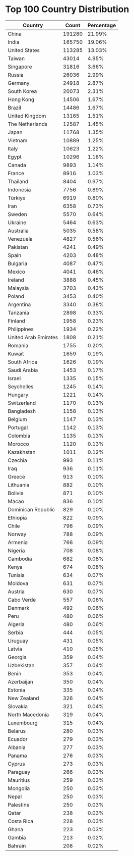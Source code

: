 # Top 100 Country Distribution
| Country | Count | Percentage |
|----|----|----|
| China | 191280 | 21.99% |
| India | 165750 | 19.06% |
| United States | 113285 | 13.03% |
| Taiwan | 43014 | 4.95% |
| Singapore | 31816 | 3.66% |
| Russia | 26036 | 2.99% |
| Germany | 24918 | 2.87% |
| South Korea | 20073 | 2.31% |
| Hong Kong | 14506 | 1.67% |
| Brazil | 14486 | 1.67% |
| United Kingdom | 13165 | 1.51% |
| The Netherlands | 12587 | 1.45% |
| Japan | 11768 | 1.35% |
| Vietnam | 10889 | 1.25% |
| Italy | 10623 | 1.22% |
| Egypt | 10296 | 1.18% |
| Canada | 9893 | 1.14% |
| France | 8916 | 1.03% |
| Thailand | 8404 | 0.97% |
| Indonesia | 7756 | 0.89% |
| Türkiye | 6919 | 0.80% |
| Iran | 6358 | 0.73% |
| Sweden | 5570 | 0.64% |
| Ukraine | 5464 | 0.63% |
| Australia | 5035 | 0.58% |
| Venezuela | 4827 | 0.56% |
| Pakistan | 4241 | 0.49% |
| Spain | 4203 | 0.48% |
| Bulgaria | 4087 | 0.47% |
| Mexico | 4041 | 0.46% |
| Ireland | 3888 | 0.45% |
| Malaysia | 3703 | 0.43% |
| Poland | 3453 | 0.40% |
| Argentina | 3340 | 0.38% |
| Tanzania | 2898 | 0.33% |
| Finland | 1958 | 0.23% |
| Philippines | 1934 | 0.22% |
| United Arab Emirates | 1808 | 0.21% |
| Romania | 1755 | 0.20% |
| Kuwait | 1659 | 0.19% |
| South Africa | 1626 | 0.19% |
| Saudi Arabia | 1453 | 0.17% |
| Israel | 1335 | 0.15% |
| Seychelles | 1245 | 0.14% |
| Hungary | 1221 | 0.14% |
| Switzerland | 1170 | 0.13% |
| Bangladesh | 1158 | 0.13% |
| Belgium | 1147 | 0.13% |
| Portugal | 1142 | 0.13% |
| Colombia | 1135 | 0.13% |
| Morocco | 1120 | 0.13% |
| Kazakhstan | 1011 | 0.12% |
| Czechia | 993 | 0.11% |
| Iraq | 936 | 0.11% |
| Greece | 913 | 0.10% |
| Lithuania | 882 | 0.10% |
| Bolivia | 871 | 0.10% |
| Macao | 836 | 0.10% |
| Dominican Republic | 829 | 0.10% |
| Ethiopia | 822 | 0.09% |
| Chile | 796 | 0.09% |
| Norway | 788 | 0.09% |
| Armenia | 766 | 0.09% |
| Nigeria | 708 | 0.08% |
| Cambodia | 682 | 0.08% |
| Kenya | 674 | 0.08% |
| Tunisia | 634 | 0.07% |
| Moldova | 631 | 0.07% |
| Austria | 630 | 0.07% |
| Cabo Verde | 557 | 0.06% |
| Denmark | 492 | 0.06% |
| Peru | 480 | 0.06% |
| Algeria | 480 | 0.06% |
| Serbia | 444 | 0.05% |
| Uruguay | 431 | 0.05% |
| Latvia | 410 | 0.05% |
| Georgia | 359 | 0.04% |
| Uzbekistan | 357 | 0.04% |
| Benin | 353 | 0.04% |
| Azerbaijan | 350 | 0.04% |
| Estonia | 335 | 0.04% |
| New Zealand | 326 | 0.04% |
| Slovakia | 321 | 0.04% |
| North Macedonia | 319 | 0.04% |
| Luxembourg | 315 | 0.04% |
| Belarus | 280 | 0.03% |
| Ecuador | 279 | 0.03% |
| Albania | 277 | 0.03% |
| Panama | 276 | 0.03% |
| Cyprus | 273 | 0.03% |
| Paraguay | 266 | 0.03% |
| Mauritius | 259 | 0.03% |
| Mongolia | 250 | 0.03% |
| Nepal | 250 | 0.03% |
| Palestine | 250 | 0.03% |
| Qatar | 238 | 0.03% |
| Costa Rica | 228 | 0.03% |
| Ghana | 223 | 0.03% |
| Gambia | 213 | 0.02% |
| Bahrain | 208 | 0.02% |
